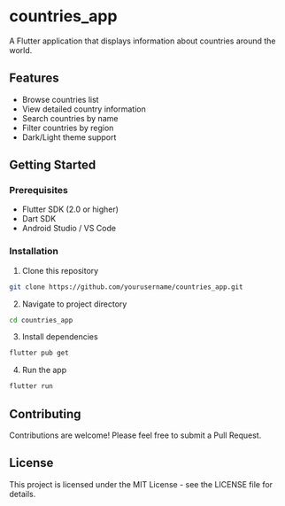 # countries_app

A Flutter application that displays information about countries around the world.

## Features

- Browse countries list
- View detailed country information
- Search countries by name
- Filter countries by region
- Dark/Light theme support

## Getting Started

### Prerequisites

- Flutter SDK (2.0 or higher)
- Dart SDK
- Android Studio / VS Code

### Installation

1. Clone this repository
```bash
git clone https://github.com/yourusername/countries_app.git
```

2. Navigate to project directory
```bash
cd countries_app
```

3. Install dependencies
```bash
flutter pub get
```

4. Run the app
```bash
flutter run
```

## Contributing

Contributions are welcome! Please feel free to submit a Pull Request.

## License

This project is licensed under the MIT License - see the LICENSE file for details.